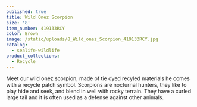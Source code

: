 ```yaml
---
published: true
title: Wild Onez Scorpion
size: '8'
item_number: 419133RCY
color: Brown
image: /static/uploads/8_Wild_onez_Scorpion_419133RCY.jpg
catalog:
  - sealife-wildlife
product_collections:
  - Recycle
---
```

Meet our wild onez scorpion, made of tie dyed recyled materials he comes with a recycle patch symbol. Scorpions are nocturnal hunters, they like to play hide and seek, and blend in well with rocky terrain. They have a curled large tail and it is often used as a defense against other animals.
